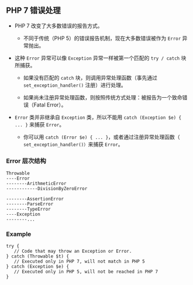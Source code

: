## PHP 7 错误处理
* PHP 7 改变了大多数错误的报告方式。
    * 不同于传统（PHP 5）的错误报告机制，现在大多数错误被作为 `Error` 异常抛出。

* 这种 `Error` 异常可以像 `Exception` 异常一样被第一个匹配的 `try / catch` 块所捕获。
    * 如果没有匹配的 `catch` 块，则调用异常处理函数（事先通过 `set_exception_handler()` 注册）进行处理。

    * 如果尚未注册异常处理函数，则按照传统方式处理：被报告为一个致命错误（Fatal Error）。

* `Error` 类并非继承自 `Exception` 类，所以不能用 `catch (Exception $e) { ... }` 来捕获 `Error`。
    * 你可以用 `catch (Error $e) { ... }`，或者通过注册异常处理函数（ `set_exception_handler()）`来捕获 `Error`。


### Error 层次结构
```
Throwable
----Error
--------ArithmeticError
------------DivisionByZeroError

--------AssertionError
--------ParseError
--------TypeError
----Exception
--------...
```


### Example
```
try {
   // Code that may throw an Exception or Error.
} catch (Throwable $t) {
   // Executed only in PHP 7, will not match in PHP 5
} catch (Exception $e) {
   // Executed only in PHP 5, will not be reached in PHP 7
}
```
